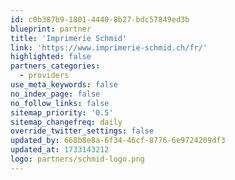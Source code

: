 ```yaml
---
id: c0b387b9-1801-4440-8b27-bdc57849ed3b
blueprint: partner
title: 'Imprimerie Schmid'
link: 'https://www.imprimerie-schmid.ch/fr/'
highlighted: false
partners_categories:
  - providers
use_meta_keywords: false
no_index_page: false
no_follow_links: false
sitemap_priority: '0.5'
sitemap_changefreq: daily
override_twitter_settings: false
updated_by: 668b8e8a-6f34-46cf-8776-6e9724209df3
updated_at: 1733143212
logo: partners/schmid-logo.png
---
```

